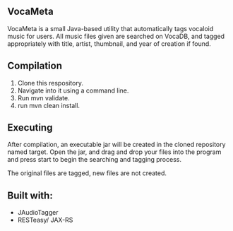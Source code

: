 ## VocaMeta

VocaMeta is a small Java-based utility that automatically tags vocaloid music for users. All music files given are searched on VocaDB, and tagged appropriately with title, artist, thumbnail, and year of creation if found.

## Compilation

1. Clone this respository.
2. Navigate into it using a command line.
3. Run mvn validate.
4. run mvn clean install.

## Executing

After compilation, an executable jar will be created in the cloned repository named target. Open the jar, and drag and drop your files into the program and press start to begin the searching and tagging process.

The original files are tagged, new files are not created.

## Built with:

- JAudioTagger
- RESTeasy/ JAX-RS

